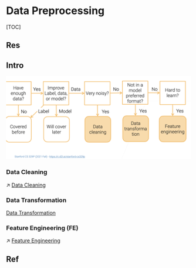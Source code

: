 #  Data Preprocessing

[TOC]



## Res



## Intro
![](../../../../../../../Assets/Pics/Screenshot%202023-01-28%20at%207.55.57%20PM.png)


### Data Cleaning
↗ [Data Cleaning](Data%20Cleaning.md)


### Data Transformation
[Data Transformation](Data%20Transformation.md)


### Feature Engineering (FE)
↗ [Feature Engineering](Feature%20Engineering/Feature%20Engineering.md)



## Ref